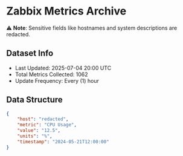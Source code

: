 # Zabbix Metrics Archive

⚠️ **Note**: Sensitive fields like hostnames and system descriptions are redacted.

## Dataset Info
- Last Updated: 2025-07-04 20:00 UTC
- Total Metrics Collected: 1062
- Update Frequency: Every (1) hour

## Data Structure
```json
{
    "host": "redacted",
    "metric": "CPU Usage",
    "value": "12.5",
    "units": "%",
    "timestamp": "2024-05-21T12:00:00"
}
```
